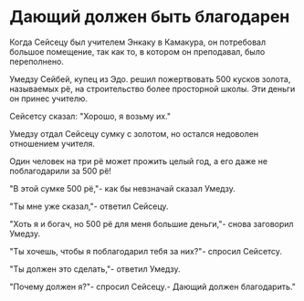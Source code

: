 # Дающий должен быть благодарен

Когда Сейсецу был учителем Энкаку в Камакура, он потребовал большое помещение, так как то, в котором он преподавал, было переполнено.

Умедзу Сейбей, купец из Эдо. решил пожертвовать 500 кусков золота, называемых рё, на строительство более просторной школы. Эти деньги он принес учителю.

Сейсетсу сказал: "Хорошо, я возьму их."

Умедзу отдал Сейсецу сумку с золотом, но остался недоволен отношением учителя.

Один человек на три рё может прожить целый год, а его даже не поблагодарили за 500 рё!

"В этой сумке 500 рё,"- как бы невзначай сказал Умедзу.

"Ты мне уже сказал,"- ответил Сейсецу.

"Хоть я и богач, но 500 рё для меня большие деньги,"- снова заговорил Умедзу.

"Ты хочешь, чтобы я поблагодарил тебя за них?"- спросил Сейсетсу.

"Ты должен это сделать,"- ответил Умедзу.

"Почему должен я?"- спросил Сейсецу.- Дающий должен благодарить."
